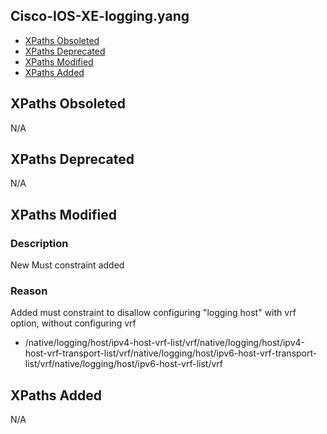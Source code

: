 ## Cisco-IOS-XE-logging.yang


- [XPaths Obsoleted](#xpaths-obsoleted)
- [XPaths Deprecated](#xpaths-deprecated)
- [XPaths Modified](#xpaths-modified)
- [XPaths Added](#xpaths-added)

## XPaths Obsoleted

N/A

## XPaths Deprecated

N/A

## XPaths Modified

### Description

New Must constraint added

### Reason

Added must constraint to disallow configuring "logging host" with vrf option, without configuring vrf

- /native/logging/host/ipv4-host-vrf-list/vrf/native/logging/host/ipv4-host-vrf-transport-list/vrf/native/logging/host/ipv6-host-vrf-transport-list/vrf/native/logging/host/ipv6-host-vrf-list/vrf

## XPaths Added

N/A
